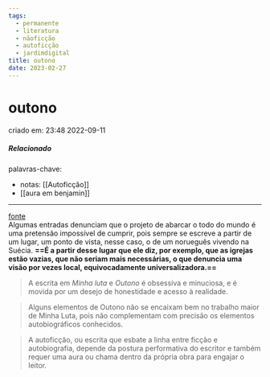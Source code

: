 ```yaml
---
tags:
  - permanente
  - literatura
  - nãoficção
  - autoficção
  - jardimdigital
title: outono
date: 2023-02-27
---
```


# outono

criado em: 23:48 2022-09-11

##### Relacionado

palavras-chave: 

- notas: [[Autoficção]]
- [[aura em benjamin]]

---

[fonte](https://quatrocincoum.folha.uol.com.br/br/resenhas/literatura/coisas-fantasticas-facilmente-esquecidas)  
Algumas entradas denunciam que o projeto de abarcar o todo do mundo é uma pretensão impossível de cumprir, pois sempre se escreve a partir de um lugar, um ponto de vista, nesse caso, o de um norueguês vivendo na Suécia. **==É a partir desse lugar que ele diz, por exemplo, que as igrejas estão vazias, que não seriam mais necessárias, o que denuncia uma visão por vezes local, equivocadamente universalizadora.==**

>A escrita em *Minha luta* e *Outono* é obsessiva e minuciosa, e é movida por um desejo de honestidade e acesso à realidade.

>

>Alguns elementos de Outono não se encaixam bem no trabalho maior de Minha Luta, pois não complementam com precisão os elementos autobiográficos conhecidos.

>

>A autoficção, ou escrita que esbate a linha entre ficção e autobiografia, depende da postura performativa do escritor e também requer uma aura ou chama dentro da própria obra para engajar o leitor.

